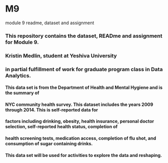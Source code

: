 # M9
module 9 readme, dataset and assignment
### This repository contains the dataset, READme and assignment for Module 9.
### Kristin Medlin, student at Yeshiva University
### in partial fulfillment of work for graduate program class in Data Analytics.

#### This data set is from the Department of Health and Mental Hygiene and is the summary of 
#### NYC community health survey. This dataset includes the years 2009 through 2014. This is self-reported data for 
#### factors including drinking, obesity, health insurance, personal doctor selection, self-reported health status, completion of 
#### health screening tests, medication access, completion of flu shot, and consumption of sugar containing drinks. 

#### This data set will be used for activities to explore the data and reshaping.
